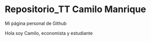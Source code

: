 # Repositorio_TT Camilo Manrique
Mi página personal de Github

Hola soy Camilo, economista y estudiante
